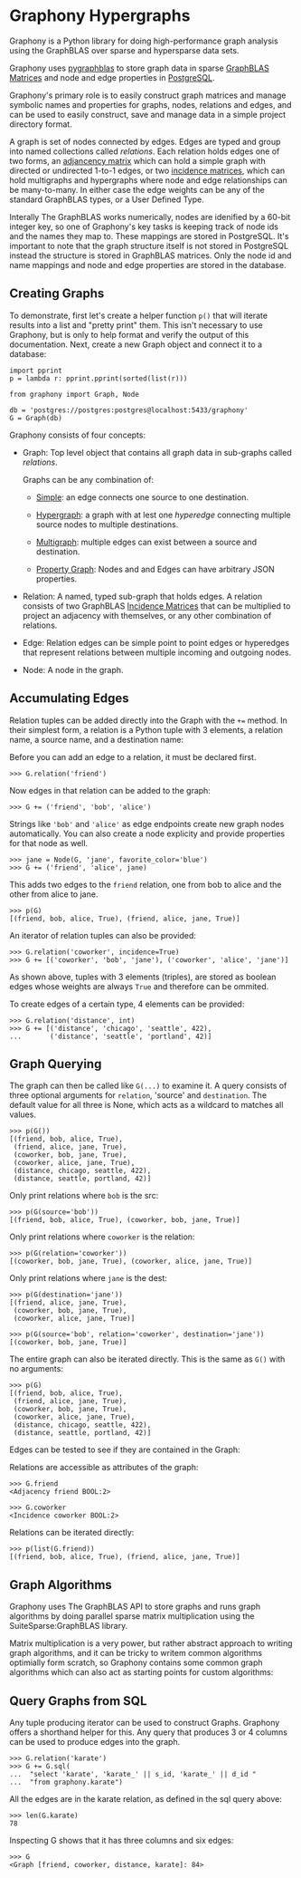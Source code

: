 # Graphony Hypergraphs

Graphony is a Python library for doing high-performance graph analysis
using the GraphBLAS over sparse and hypersparse data sets.

Graphony uses
[pygraphblas](https://graphegon.github.io/pygraphblas/pygraphblas/index.html)
to store graph data in sparse [GraphBLAS
Matrices](http://graphblas.org) and node and edge properties in
[PostgreSQL](https://postgresql.org).

Graphony's primary role is to easily construct graph matrices and
manage symbolic names and properties for graphs, nodes, relations and
edges, and can be used to easily construct, save and manage data in a
simple project directory format.

A graph is set of nodes connected by edges.  Edges are typed and
group into named collections called *relations*.  Each relation
holds edges one of two forms, an [adjancency
matrix](https://en.wikipedia.org/wiki/Adjacency_matrix) which can
hold a simple graph with directed or undirected 1-to-1 edges, or
two [incidence
matrices](https://en.wikipedia.org/wiki/Incidence_matrix), which
can hold multigraphs and hypergraphs where node and edge
relationships can be many-to-many.  In either case the edge
weights can be any of the standard GraphBLAS types, or a User
Defined Type.

Interally The GraphBLAS works numerically, nodes are idenified by
a 60-bit integer key, so one of Graphony's key tasks is keeping
track of node ids and the names they map to.  These mappings are
stored in PostgreSQL.  It's important to note that the graph
structure itself is not stored in PostgreSQL instead the structure
is stored in GraphBLAS matrices. Only the node id and name
mappings and node and edge properties are stored in the database.

## Creating Graphs

To demonstrate, first let's create a helper function `p()` that will
iterate results into a list and "pretty print" them.  This isn't
necessary to use Graphony, but is only to help format and verify the
output of this documentation.  Next, create a new Graph object and
connect it to a database:

<!--phmdoctest-setup-->
```python3
import pprint
p = lambda r: pprint.pprint(sorted(list(r)))

from graphony import Graph, Node

db = 'postgres://postgres:postgres@localhost:5433/graphony'
G = Graph(db)
```

Graphony consists of four concepts:

  - Graph: Top level object that contains all graph data in
    sub-graphs called *relations*.

    Graphs can be any combination of:

    - [Simple](https://en.wikipedia.org/wiki/Graph_(discrete_mathematics)#Graph):
      an edge connects one source to one destination.

    - [Hypergraph](https://en.wikipedia.org/wiki/Hypergraph): a graph
      with at lest one *hyperedge* connecting multiple source nodes to
      multiple destinations.

    - [Multigraph](https://en.wikipedia.org/wiki/Multigraph): multiple
      edges can exist between a source and destination.

    - [Property
      Graph](http://graphdatamodeling.com/Graph%20Data%20Modeling/GraphDataModeling/page/PropertyGraphs.html):
      Nodes and and Edges can have arbitrary JSON properties.

  - Relation: A named, typed sub-graph that holds edges.  A
    relation consists of two GraphBLAS [Incidence
    Matrices](https://en.wikipedia.org/wiki/Incidence_matrix) that can
    be multiplied to project an adjacency with themselves, or any
    other combination of relations.

  - Edge: Relation edges can be simple point to point edges or
    hyperedges that represent relations between multiple incoming and
    outgoing nodes.
    
  - Node: A node in the graph.

## Accumulating Edges

Relation tuples can be added directly into the Graph with the `+=`
method.  In their simplest form, a relation is a Python tuple with
3 elements, a relation name, a source name, and a destination
name:

Before you can add an edge to a relation, it must be declared
first.

```python3
>>> G.relation('friend')
```

Now edges in that relation can be added to the graph:

```python3
>>> G += ('friend', 'bob', 'alice')
```

Strings like `'bob'` and `'alice'` as edge endpoints create new
graph nodes automatically.  You can also create a node explicity
and provide properties for that node as well.

```python3
>>> jane = Node(G, 'jane', favorite_color='blue')
>>> G += ('friend', 'alice', jane)
```

This adds two edges to the `friend` relation, one from bob to
alice and the other from alice to jane.

```python3
>>> p(G)
[(friend, bob, alice, True), (friend, alice, jane, True)]
```

An iterator of relation tuples can also be provided:

```python3
>>> G.relation('coworker', incidence=True)
>>> G += [('coworker', 'bob', 'jane'), ('coworker', 'alice', 'jane')]
```

As shown above, tuples with 3 elements (triples), are stored as
boolean edges whose weights are always `True` and therefore can be
ommited.

To create edges of a certain type, 4 elements can be provided:

```python3
>>> G.relation('distance', int)
>>> G += [('distance', 'chicago', 'seattle', 422),
...       ('distance', 'seattle', 'portland', 42)]
```

## Graph Querying

The graph can then be called like `G(...)` to examine it.  A query
consists of three optional arguments for `relation`, 'source' and
`destination`.  The default value for all three is None, which
acts as a wildcard to matches all values.

```python3
>>> p(G())
[(friend, bob, alice, True),
 (friend, alice, jane, True),
 (coworker, bob, jane, True),
 (coworker, alice, jane, True),
 (distance, chicago, seattle, 422),
 (distance, seattle, portland, 42)]
```

Only print relations where `bob` is the src:

```python3
>>> p(G(source='bob'))
[(friend, bob, alice, True), (coworker, bob, jane, True)]
```

Only print relations where `coworker` is the relation:

```python3
>>> p(G(relation='coworker'))
[(coworker, bob, jane, True), (coworker, alice, jane, True)]
```

Only print relations where `jane` is the dest:

```python3
>>> p(G(destination='jane'))
[(friend, alice, jane, True),
 (coworker, bob, jane, True),
 (coworker, alice, jane, True)]

>>> p(G(source='bob', relation='coworker', destination='jane'))
[(coworker, bob, jane, True)]
```

The entire graph can also be iterated directly.  This is the same
as `G()` with no arguments:

```python3
>>> p(G)
[(friend, bob, alice, True),
 (friend, alice, jane, True),
 (coworker, bob, jane, True),
 (coworker, alice, jane, True),
 (distance, chicago, seattle, 422),
 (distance, seattle, portland, 42)]
```
Edges can be tested to see if they are contained in the Graph:

Relations are accessible as attributes of the graph:

```python3
>>> G.friend
<Adjacency friend BOOL:2>

>>> G.coworker
<Incidence coworker BOOL:2>
```

Relations can be iterated directly:

```python3
>>> p(list(G.friend))
[(friend, bob, alice, True), (friend, alice, jane, True)]
```

## Graph Algorithms

Graphony uses The GraphBLAS API to store graphs and runs graph
algorithms by doing parallel sparse matrix multiplication using
the SuiteSparse:GraphBLAS library.

Matrix multiplication is a very power, but rather abstract
approach to writing graph algorithms, and it can be tricky to
writem common algorithms optimially form scratch, so Graphony
contains some common graph algorithms which can also act as
starting points for custom algorithms:

>>>

## Query Graphs from SQL

Any tuple producing iterator can be used to construct Graphs.
Graphony offers a shorthand helper for this.  Any query that
produces 3 or 4 columns can be used to produce edges into the
graph.

```python3
>>> G.relation('karate')
>>> G += G.sql(
...  "select 'karate', 'karate_' || s_id, 'karate_' || d_id "
...  "from graphony.karate")
```

All the edges are in the karate relation, as defined in the sql
query above:

```python3
>>> len(G.karate)
78
```
Inspecting G shows that it has three columns and six edges:

```python3
>>> G
<Graph [friend, coworker, distance, karate]: 84>
```
